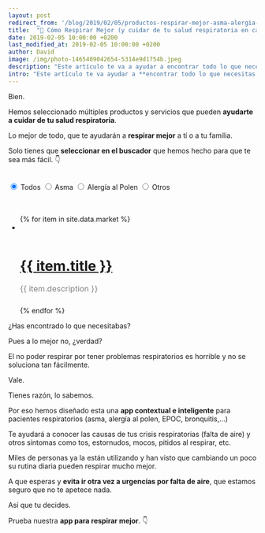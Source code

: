 ```yaml
---
layout: post
redirect_from: '/blog/2019/02/05/productos-respirar-mejor-asma-alergia-bronquitis/'
title:  "🤗 Cómo Respirar Mejor (y cuidar de tu salud respiratoria en casa y fuera de ella)"
date: 2019-02-05 10:00:00 +0200
last_modified_at: 2019-02-05 10:00:00 +0200
author: David
image: /img/photo-1465409042654-5314e9d1754b.jpeg
description: "Este artículo te va a ayudar a encontrar todo lo que necesitas para respirar mejor y así prevenir el asma, la la alergia al polen o la bronquitis. Así podrás evitar los maldita tos, estornudos, pitidos al respirar o la falta de aire. Pulsa el link para echar un vistazo y empezar a respirar mejor."
intro: "Este artículo te va ayudar a **encontrar todo lo que necesitas para respirar mejor** y así prevenir el asma, la alergia al polen o la bronquitis. <br><br> Así podrás evitar los maldita tos, estornudos, pitidos al respirar o la falta de aire. <br><br>Hemos preparado una **lista de productos para que sepas que necesitas para respirar mejor** en casa y fuera de ella.<br><br>Venga, echa un vistazo."
---
```


Bien. 

Hemos seleccionado múltiples productos y servicios que pueden **ayudarte a cuidar de tu salud respiratoria**.

Lo mejor de todo, que te ayudarán a **respirar mejor** a tí o a tu familia.

Solo tienes que **seleccionar en el buscador** que hemos hecho para que te sea más fácil. 👇

<br>
<div>
  <div class="center">
   	<nav class="segmented-button">
    	<input type="radio" name="seg-1" value="all" id="all" checked>
    	<label for="all" class="first">Todos</label>
    	<input type="radio" name="seg-1" value="asthma-selector" id="asthma-selector">
    	<label for="asthma-selector">Asma</label>
    	<input type="radio" name="seg-1" value="allergy-selector" id="allergy-selector">
    	<label for="allergy-selector" >Alergía al Polen</label>
    	<input type="radio" name="seg-1" value="other" id="other">
    	<label for="other" class="last">Otros</label>
    </nav>
    <br>
  </div>
</div>
<br>
<div>
	<ul class="factors">
	{% for item in site.data.market %}
	   <li class="{{ item.type }}">
		   <a href="{{ item.link }}">
		   		<img src="{{ item.image }}" alt="" />
		   		<br>
		   		<br>
		  		<h1>
				    {{ item.title }}
					</h1>
			</a>
			<p style="color: #828282; padding-bottom: 10px; font-size: 16px;">
			  {{ item.description }}
			</p>
	  </li>
	{% endfor %}
	</ul>
</div>

¿Has encontrado lo que necesitabas?

Pues a lo mejor no, ¿verdad?

El no poder respirar por tener problemas respiratorios es horrible y no se soluciona tan fácilmente.

Vale.

Tienes razón, lo sabemos.

Por eso hemos diseñado esta una **app contextual e inteligente** para pacientes respiratorios (asma, alergía al polen, EPOC, bronquitis,...)

Te ayudará a conocer las causas de tus crisis respiratorias (falta de aire) y otros síntomas como tos, estornudos, mocos, pitidos al respirar, etc.

Miles de personas ya la están utilizando y han visto que cambiando un poco su rutina diaria pueden respirar mucho mejor.

A que esperas y **evita ir otra vez a urgencias por falta de aire**, que estamos seguro que no te apetece nada.

Así que tu decides.

Prueba nuestra **app para respirar mejor**. 👇